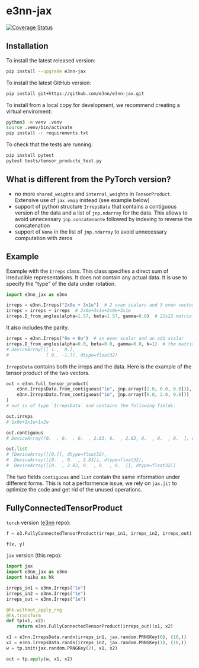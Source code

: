 # e3nn-jax
[![Coverage Status](https://coveralls.io/repos/github/e3nn/e3nn-jax/badge.svg?branch=main)](https://coveralls.io/github/e3nn/e3nn-jax?branch=main)

## Installation

To install the latest released version:
```bash
pip install --upgrade e3nn-jax
```

To install the latest GitHub version:
```bash
pip install git+https://github.com/e3nn/e3nn-jax.git
```

To install from a local copy for development, we recommend creating a virtual enviroment:
```bash
python3 -m venv .venv
source .venv/bin/activate
pip install -r requirements.txt
```

To check that the tests are running:
```bash
pip install pytest
pytest tests/tensor_products_test.py
```

## What is different from the PyTorch version?

- no more `shared_weights` and `internal_weights` in `TensorProduct`. Extensive use of `jax.vmap` instead (see example below)
- support of python structure `IrrepsData` that contains a contiguous version of the data and a list of `jnp.ndarray` for the data. This allows to avoid unnecessary `jnp.concatenante` followed by indexing to reverse the concatenation
- support of `None` in the list of `jnp.ndarray` to avoid unnecessary computation with zeros

## Example

Example with the `Irreps` class.
This class specifies a direct sum of irreducible representations.
It does not contain any actual data. It is use to specify the "type" of the data under rotation.

```python
import e3nn_jax as e3nn

irreps = e3nn.Irreps("2x0e + 3x1e")  # 2 even scalars and 3 even vectors
irreps = irreps + irreps  # 2x0e+3x1e+2x0e+3x1e
irreps.D_from_angles(alpha=1.57, beta=1.57, gamma=0.0)  # 22x22 matrix
```

It also includes the parity.
```python
irreps = e3nn.Irreps("0e + 0o")  # an even scalar and an odd scalar
irreps.D_from_angles(alpha=0.0, beta=0.0, gamma=0.0, k=1)  # the matrix that applies parity
# DeviceArray([[ 1.,  0.],
#              [ 0., -1.]], dtype=float32)
```

`IrrepsData` contains both the irreps and the data.
Here is the example of the tensor product of the two vectors.
```python
out = e3nn.full_tensor_product(
    e3nn.IrrepsData.from_contiguous("1o", jnp.array([2.0, 0.0, 0.0])),
    e3nn.IrrepsData.from_contiguous("1o", jnp.array([0.0, 2.0, 0.0]))
)
# out is of type `IrrepsData` and contains the following fields:

out.irreps
# 1x0e+1x1e+1x2e

out.contiguous
# DeviceArray([0.  , 0.  , 0.  , 2.83, 0.  , 2.83, 0.  , 0.  , 0.  ], dtype=float32)

out.list
# [DeviceArray([[0.]], dtype=float32),
#  DeviceArray([[0.  , 0.  , 2.83]], dtype=float32),
#  DeviceArray([[0.  , 2.83, 0.  , 0.  , 0.  ]], dtype=float32)]
```

The two fields `contiguous` and `list` contain the same information under different forms.
This is not a performence issue, we rely on `jax.jit` to optimize the code and get rid of the unused operations.

## FullyConnectedTensorProduct

`torch` version ([e3nn](github.com/e3nn/e3nn) repo):
```python
f = o3.FullyConnectedTensorProduct(irreps_in1, irreps_in2, irreps_out)

f(x, y)
```

`jax` version (this repo):
```python
import jax
import e3nn_jax as e3nn
import haiku as hk

irreps_in1 = e3nn.Irreps("1e")
irreps_in2 = e3nn.Irreps("1e")
irreps_out = e3nn.Irreps("1e")

@hk.without_apply_rng
@hk.transform
def tp(x1, x2):
    return e3nn.FullyConnectedTensorProduct(irreps_out)(x1, x2)

x1 = e3nn.IrrepsData.randn(irreps_in1, jax.random.PRNGKey(0), (10,))
x2 = e3nn.IrrepsData.randn(irreps_in2, jax.random.PRNGKey(1), (10,))
w = tp.init(jax.random.PRNGKey(2), x1, x2)

out = tp.apply(w, x1, x2)
```
